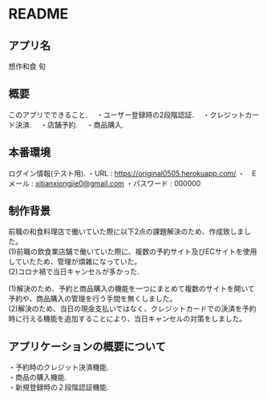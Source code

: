 # README

## アプリ名
想作和食 旬

## 概要
このアプリでできること. 
　・ユーザー登録時の2段階認証. 
　・クレジットカード決済. 
　・店舗予約. 
　・商品購入. 
 
## 本番環境

ログイン情報(テスト用). 
  ・URL : https://original0505.herokuapp.com/
  ・　Eメール : xitianxiongjie0@gmail.com
  ・パスワード : 000000
  
## 制作背景
前職の和食料理店で働いていた際に以下2点の課題解決のため、作成致しました。  
 (1)前職の飲食業店舗で働いていた際に、複数の予約サイト及びECサイトを使用していたため、管理が煩雑になっていた。  
 (2)コロナ禍で当日キャンセルが多かった. 

(1)解決のため、予約と商品購入の機能を一つにまとめて複数のサイトを開いて予約や、商品購入の管理を行う手間を無くしました。  
(2)解決のため、当日の現金支払いではなく、クレジットカードでの決済を予約時に行える機能を追加することにより、当日キャンセルの対策をしました。

## アプリケーションの概要について
・予約時のクレジット決済機能.  
・商品の購入機能.  
・新規登録時の２段階認証機能.  
